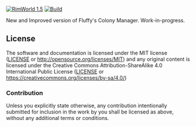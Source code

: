 [![RimWorld 1.5](https://img.shields.io/badge/RimWorld-1.5-brightgreen.svg)](http://rimworldgame.com/) [![Build](https://github.com/ilyvion/colony-manager-redux/actions/workflows/ci.yml/badge.svg)](https://github.com/ilyvion/colony-manager-redux/actions/workflows/ci.yml)

New and Improved version of Fluffy's Colony Manager. Work-in-progress.

## License

The software and documentation is licensed under the MIT license ([LICENSE](LICENSE) or http://opensource.org/licenses/MIT) and any original content is licensed under the Creative Commons Attribution-ShareAlike 4.0 International Public License ([LICENSE](LICENSE) or https://creativecommons.org/licenses/by-sa/4.0/)

### Contribution

Unless you explicitly state otherwise, any contribution intentionally submitted for inclusion in the work by you shall be licensed as above, without any additional terms or conditions.

